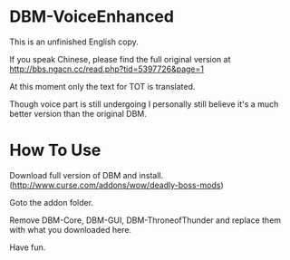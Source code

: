 DBM-VoiceEnhanced
=================

This is an unfinished English copy.

If you speak Chinese, please find the full original version at http://bbs.ngacn.cc/read.php?tid=5397726&page=1

At this moment only the text for TOT is translated. 

Though voice part is still undergoing I personally still believe it's a much better version than the original DBM.


How To Use
=================

Download full version of DBM and install. (http://www.curse.com/addons/wow/deadly-boss-mods)

Goto the addon folder.

Remove DBM-Core, DBM-GUI, DBM-ThroneofThunder and replace them with what you downloaded here.

Have fun.
